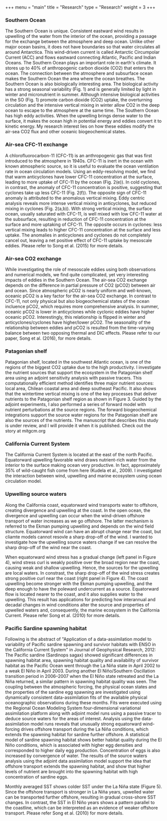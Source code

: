 +++
menu = "main"
title = "Research"
type = "Research"
weight = 3
+++

### Southern Ocean

The Southern Ocean is unique. Consistent eastward wind results in upwelling of the water from the interior of the ocean, providing a passage for the exchange between the atmosphere and deep ocean.
Unlike other major ocean basins, it does not have boundaries so that water circulates all around Antarctica. This wind-driven current is called Antarctic Circumpolar Current (ACC) and flows eastward connecting Atlantic, Pacific and Indian Oceans. The Southern Ocean plays an important role in earth's climate. It stores up to 40% of anthropogenic carbon dioxide (CO2) that enters the ocean. The connection between the atmosphere and subsurface ocean makes the Southern Ocean the area where the ocean breathes. The Southern Ocean is also biologically interesting area. The biological activity has a strong seasonal variability (Fig. 1) and is generally limited by light in winter and micronutrient in summer. Although intensive biological activities in the SO (Fig. 1) promote carbon dioxide (CO2) uptake, the overturning circulation and the intensive vertical mixing in winter allow CO2 in the deep ocean to escape to the atmosphere at the same time.
The Southern Ocean has high eddy activities. When the upwelling brings dense water to the surface, it makes the ocean high in potential energy and eddies convert it to kinetic energy. My research interest lies on how these eddies modify the air-sea CO2 flux and other oceanic biogeochemical states.

### Air-sea CFC-11 exchange

A chlorofluorocarbon-11 (CFC-11) is an anthropogenic gas that was first introduced to the atmosphere in 1940s. CFC-11 is inert in the ocean with known atmospheric source, so it is useful to evaluate the ocean ventilation rate in ocean circulation models. Using an eddy-resolving model, we find that warm anticyclones have lower CFC-11 concentration at the surface, leading to more uptake of CFC-11 by the ocean (Fig. 2(e)). In cold cyclones, in contrast, the anomaly of CFC-11 concentration is positive, suggesting that cyclones take up less CFC-11 (Fig. 2(f)). The opposite sign of CFC-11 anomaly is attributed to the anomalous vertical mixing. Eddy centric analysis reveals more intense vertical mixing in anticyclones, but reduced mixing in cyclones (Fig. 2(a,b)). With strong vertical mixing, the surface ocean, usually saturated with CFC-11, is well mixed with low CFC-11 water at the subsurface, resulting in reduction of CFC-11 concentration at the surface and more uptaking of CFC-11. The opposite occurs in cyclones: less vertical mixing leads to higher CFC-11 concentration at the surface and less uptake. The anomalies in anticyclones and cyclones do not completely cancel out, leaving a net positive effect of CFC-11 uptake by mesoscale eddies. Please refer to Song et al. (2015) for more details.

### Air-sea CO2 exchange

While investigating the role of mesoscale eddies using both observations and numerical models, we find quite complicated, yet very interesting impacts of eddies in the Southern Ocean. The air-sea CO2 exchange depends on the difference in partial pressure of CO2 (pCO2) between air and ocean. Since atmospheric pCO2 is nearly uniform and well-known, oceanic pCO2 is a key factor for the air-sea CO2 exchange. In contrast to CFC-11, not only physical but also biogeochemical states of the ocean incluence pCO2, which requires more comprehensive analysis. In summer, oceanic pCO2 is lower in anticyclones while cyclonic eddies have higher oceanic pCO2. Interestingly, this relationship is flipped in winter and anticyclones/cyclones have higher/lower pCO2. The seasonality of the relationship between eddies and pCO2 is resulted from the time-varying balance between two opposing thermal and DIC effects. Please refer to our paper, Song et al. (2016), for more details.

### Patagonian shelf

Patagonian shelf, located in the southwest Atlantic ocean, is one of the regions of the biggest CO2 uptake due to the high productivity. I investigate the nutrient sources that support the ecosystem in the Patagonian shelf area using an adjoint sensitivity analysis with passive tracers. This computationally efficient method identifies three major nutrient sources: local area, Chilean coastal area and deep southeast Pacific. It also shows that the wintertime vertical mixing is one of the key processes that deliver nutrients to the Patagonian shelf region as shown in Figure 3. Guided by the adjoint experiments, I also performed a series of forward model with nutrient perturbations at the source regions. The forward biogeochemical integrations support the source water regions for the Patagonian shelf are also the sources of the nutrients. The manuscript that describes this study is under review, and I will provide it when it is published. Check out the story at mitgcm.org

### California Current System

The California Current System is located at the east of the north Pacific. Equatorward upwelling favorable wind draws nutrient-rich water from the interior to the surface making ocean very productive. In fact, approximately 35% of wild-caught fish come from here (Kudela et al., 2009). I investigated the interaction between wind, upwelling and marine ecosystem using ocean circulation model.

### Upwelling source waters

Along the California coast, equatorward wind transports water to offshore, creating divergence and upwelling at the coast. In the open ocean, the divergence and upwelling can occur when the wind-driven offshore transport of water increases as we go offshore. The latter mechanism is referred to the Ekman pumping upwelling and depends on the wind field structure. Equatorward wind can have an abrupt change near the coast, but cliamte models cannot resovle a sharp drop-off of the wind. I wanted to investigate how the upwelling source waters change if we can resolve the sharp drop-off of the wind near the coast.

When equatorward wind stress has a gradual change (left panel in Figure 4), wind stress curl is weakly positive over the broad region near the coast, causing weak and shallow upwelling. Hence, the sources for the upwelling are local waters. In constrast, the sharp drop-off of the wind stress creates strong positive curl near the coast (right panel in Figure 4). The coast upwelling become stronger with the Ekman pumping upwelling, and the deep enough to have the poleward undercurrent as a source. Equatorward flow is located nearer to the coast, and it also supplies water to the upwelling. This result has applications for predicting how interannual and decadal changes in wind conditions alter the source and properties of upwelled waters and, consequently, the marine ecosystem in the California Current. Please refer Song et al. (2010) for more details.

### Pacific Sardine spawning habitat

Following is the abstract of "Application of a data-assimilation model to variability of Pacific sardine spawning and survivor habitats with ENSO in the California Current System" in Journal of Geophysical Research, 2012:
The Pacific sardine (Sardinops sagax) showed significant differences in spawning habitat area, spawning habitat quality and availability of survivor habitat as the Pacific Ocean went through the La Niña state in April 2002 to a weak El Niño in April 2003. During another El Niño/Southern Oscillation transition period in 2006–2007 when the El Niño state retreated and the La Niña returned, a similar pattern in spawning habitat quality was seen. The coupling between the atmospheric forcing, the physical ocean states and the properties of the sardine egg spawning are investigated using dynamically consistent data-assimilation fits of the available physical oceanographic observations during these months. Fits were executed using the Regional Ocean Modeling System four-dimensional variational assimilation platform along with adjoint model runs using a passive tracer to deduce source waters for the areas of interest. Analysis using the data-assimilation model runs reveals that unusually strong equatorward wind-forcing drives offshore transport during the La Niña conditions, which extends the spawning habitat for sardine further offshore. A statistical model of sardine spawning habitat shows better habitat quality during the El Niño conditions, which is associated with higher egg densities and corresponded to higher daily egg production. Concentration of eggs is also increased by convergence of water. The results of the source waters analysis using the adjoint data assimilation model support the idea that offshore transport extends the spawning habitat, and show that higher levels of nutrient are brought into the spawning habitat with high concentration of sardine eggs.

Monthly averaged SST shows colder SST under the La Niña state (Figure 5). Since the offshore transport is stronger in La Niña years, upwelled water can be transported further offshore, resulting in gradual cross-shore SST changes. In contrast, the SST in El Niño years shows a pattern parallel to the coastline, which can be interpreted as an evidence of weaker offshore transport. Please refer Song et al. (2010) for more details.
